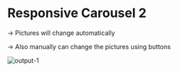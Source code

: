 # Responsive Carousel 2
-> Pictures will change automatically 

-> Also manually can change the pictures using buttons

![output-1](https://github.com/Kowsar14238/Responsive-Carousel-2/assets/88027531/f9dd772c-87cb-4feb-8a28-48b46f87dc11)
